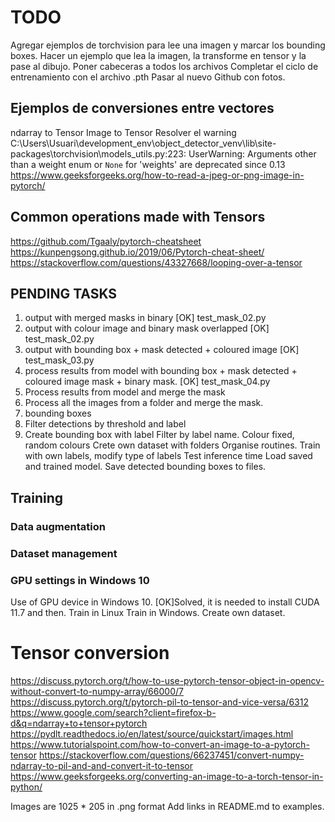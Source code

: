 # TODO
Agregar ejemplos de torchvision para lee una imagen y marcar los bounding boxes. Hacer un ejemplo que lea la imagen, la
transforme en tensor y la pase al dibujo. Poner cabeceras a todos los archivos Completar el ciclo de entrenamiento con
el archivo .pth Pasar al nuevo Github con fotos.

## Ejemplos de conversiones entre vectores
ndarray to Tensor
Image to Tensor
Resolver el warning
C:\Users\Usuari\development_env\object_detector_venv\lib\site-packages\torchvision\models\_utils.py:223: UserWarning: Arguments other than a weight enum or `None` for 'weights' are deprecated since 0.13
https://www.geeksforgeeks.org/how-to-read-a-jpeg-or-png-image-in-pytorch/




## Common operations made with Tensors
https://github.com/Tgaaly/pytorch-cheatsheet
https://kunpengsong.github.io/2019/06/Pytorch-cheat-sheet/
https://stackoverflow.com/questions/43327668/looping-over-a-tensor

## PENDING TASKS
1) output with merged masks in binary [OK] test_mask_02.py
2) output with colour image and binary mask overlapped [OK] test_mask_02.py
3) output with bounding box + mask detected + coloured image [OK] test_mask_03.py
4) process results from model with bounding box + mask detected + coloured image mask + binary mask. [OK] test_mask_04.py
5) Process results from model and merge the mask
6) Process all the images from a folder and merge the mask.
7) bounding boxes
8) Filter detections by threshold and label
9) Create bounding box with label
Filter by label name.
Colour fixed, random colours
Crete own dataset with folders
Organise routines.
Train with own labels, modify type of labels
Test inference time
Load saved and trained model.
Save detected bounding boxes to files.

## Training
### Data augmentation

### Dataset management

### GPU settings in Windows 10
Use of GPU device in Windows 10. [OK]Solved, it is needed to install CUDA 11.7 and then.
Train in Linux
Train in Windows.
Create own dataset.


# Tensor conversion
https://discuss.pytorch.org/t/how-to-use-pytorch-tensor-object-in-opencv-without-convert-to-numpy-array/66000/7
https://discuss.pytorch.org/t/pytorch-pil-to-tensor-and-vice-versa/6312
https://www.google.com/search?client=firefox-b-d&q=ndarray+to+tensor+pytorch
https://pydlt.readthedocs.io/en/latest/source/quickstart/images.html
https://www.tutorialspoint.com/how-to-convert-an-image-to-a-pytorch-tensor
https://stackoverflow.com/questions/66237451/convert-numpy-ndarray-to-pil-and-and-convert-it-to-tensor
https://www.geeksforgeeks.org/converting-an-image-to-a-torch-tensor-in-python/


Images are 1025 * 205 in .png format 
Add links in README.md to examples.
